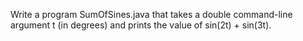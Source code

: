 Write a program SumOfSines.java that takes a double command-line argument t (in degrees) and prints the value of sin(2t) + sin(3t).
